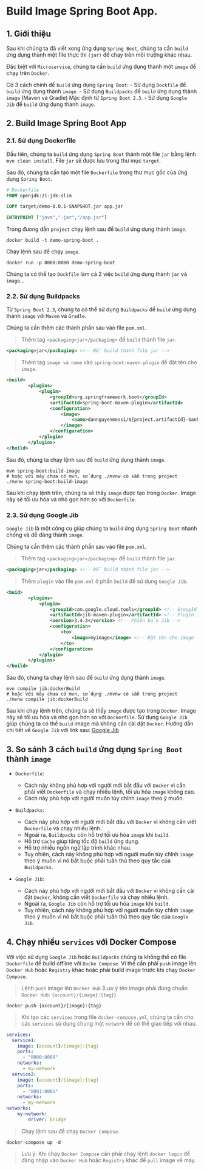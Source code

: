 # Build Image Spring Boot App.
## 1. Giới thiệu
Sau khi chúng ta đã viết xong ứng dụng `Spring Boot`, chúng ta cần `build` ứng dụng thành một file thực thi `(jar)` để chạy trên môi trường khác nhau.

Đặc biệt với `Microservice`, chúng ta cần `build` ứng dụng thành một `image` để chạy trên `Docker`.

Có 3 cách chính để `build` ứng dụng `Spring Boot`:
    - Sử dụng `Dockfile` để `build` ứng dụng thành `image`.
    - Sử dụng `Buildpacks` để `build` ứng dụng thành `image` (Maven và Gradle) Mặc định từ `Spring Boot 2.3`.
    - Sử dụng `Google Jib` để `build` ứng dụng thành `image`.

## 2. Build Image Spring Boot App
### 2.1. Sử dụng Dockerfile
Đầu tiên, chúng ta `build` ứng dụng `Spring Boot` thành một file `jar` bằng lệnh `mvn clean install`. File `jar` sẽ được lưu trong thư mục `target`.

Sau đó, chúng ta cần tạo một file `Dockerfile` trong thư mục gốc của ứng dụng `Spring Boot`.

```Dockerfile
# Dockerfile
FROM openjdk:21-jdk-slim

COPY target/demo-0.0.1-SNAPSHOT.jar app.jar

ENTRYPOINT ["java","-jar","/app.jar"]
```

Trong đưong dẫn `project` chạy lệnh sau để `build` ứng dụng thành `image`.

```shell
docker build -t demo-spring-boot .
```

Chạy lệnh sau để chạy `image`.

```shell
docker run -p 8080:8080 demo-spring-boot
```

Chúng ta có thể tạo `Dockfile` làm cả 2 việc `build` ứng dụng thành `jar` và `image`...

### 2.2. Sử dụng Buildpacks
Từ `Spring Boot 2.3`, chúng ta có thể sử dụng `Buildpacks` để `build` ứng dụng thành `image` với `Maven` và `Gradle`.

Chúng ta cần thêm các thành phần sau vào file `pom.xml`.

> Thêm tag `<packaging>jar</packaging>` để `build` thành file `jar`.
```xml
<packaging>jar</packaging> <!-- Để build thành file jar -->
```
> Thêm tag `image và name` vào `spring-boot-maven-plugin` để đặt tên cho `image`.
```xml
<build>
		<plugins>
			<plugin>
				<groupId>org.springframework.boot</groupId>
				<artifactId>spring-boot-maven-plugin</artifactId>
				<configuration>
					<image>
						<name>dannguyenmessi/${project.artifactId}-bank:v1</name>
					</image>
                </configuration>
            </plugin>
        </plugins>
</build>
```

Sau đó, chúng ta chạy lệnh sau để `build` ứng dụng thành `image`.

```shell
mvn spring-boot:build-image
# hoặc với máy chưa có mvn, sử dụng ./mvnw có sẵn trong project
./mvnw spring-boot:build-image
```
Sau khi chạy lệnh trên, chúng ta sẽ thấy `image` được tạo trong `Docker`. Image này sẽ tối ưu hóa và nhỏ gọn hơn so với `Dockerfile`.

### 2.3. Sử dụng Google Jib
`Google Jib` là một công cụ giúp chúng ta `build` ứng dụng `Spring Boot` nhanh chóng và dễ dàng thành `image`.

Chúng ta cần thêm các thành phần sau vào file `pom.xml`.

> Thêm tag `<packaging>jar</packaging>` để `build` thành file `jar`.
```xml
<packaging>jar</packaging> <!-- Để build thành file jar -->
```

> Thêm `plugin` vào file `pom.xml` ở phần `build` để sử dụng `Google Jib`.
```xml
<buid>
        <plugins>
            <plugin>
                <groupId>com.google.cloud.tools</groupId> <!-- GroupId của Jib -->
                <artifactId>jib-maven-plugin</artifactId> <!-- Plugin Jib -->
                <version>3.4.3</version> <!-- Phiên bản Jib -->
                <configuration>
                    <to>
                        <image>myimage</image> <!-- Đặt tên cho image -->
                    </to>
                </configuration>
            </plugin>
        </plugins>
</build>
```

Sau đó, chúng ta chạy lệnh sau để `build` ứng dụng thành `image`.

```shell
mvn compile jib:dockerBuild
# hoặc với máy chưa có mvn, sử dụng ./mvnw có sẵn trong project
./mvnw compile jib:dockerBuild
```

Sau khi chạy lệnh trên, chúng ta sẽ thấy `image` được tạo trong `Docker`. Image này sẽ tối ưu hóa và nhỏ gọn hơn so với `Dockerfile`. Sử dụng `Google Jib` giúp chúng ta có thể `build` image mà không cần cài đặt `Docker`. Hướng dẫn chi tiết về `Google Jib` với link sau: [Google Jib](https://github.com/GoogleContainerTools/jib)

## 3. So sánh 3 cách `build` ứng dụng `Spring Boot` thành `image`
- `Dockerfile`: 
    + Cách này không phù hợp với người mới bắt đầu với `Docker` vì cần phải viết `Dockerfile` và chạy nhiều lệnh, tối ưu hóa `image` không cao.
    + Cách này phù hợp với người muốn tùy chỉnh `image` theo ý muốn.
    
- `Buildpacks`: 
    + Cách này phù hợp với người mới bắt đầu với `Docker` vì không cần viết `Dockerfile` và chạy nhiều lệnh.
    + Ngoài ra, `Buildpacks` còn hỗ trợ tối ưu hóa `image` khi `build`.
    + Hỗ trợ `Cache` giúp tăng tốc độ `build` ứng dụng.
    + Hỗ trợ nhiều ngôn ngữ lập trình khác nhau.
    + Tuy nhiên, cách này không phù hợp với người muốn tùy chỉnh `image` theo ý muốn vì nó bắt buộc phải tuân thủ theo quy tắc của `Buildpacks`.

- `Google Jib`: 
    + Cách này phù hợp với người mới bắt đầu với `Docker` vì không cần cài đặt `Docker`, không cần viết `Dockerfile` và chạy nhiều lệnh.
    + Ngoài ra, `Google Jib` còn hỗ trợ tối ưu hóa `image` khi `build`.
    + Tuy nhiên, cách này không phù hợp với người muốn tùy chỉnh `image` theo ý muốn vì nó bắt buộc phải tuân thủ theo quy tắc của `Google Jib`.

## 4. Chạy nhiều `services` với Docker Compose
Với việc sử dụng `Google Jib` hoặc `Buildpacks` chúng ta không thể có file `Dockerfile` để build offline với `Docke Compose`. Vì thế cần phải `push` image lên `Docker Hub` hoặc `Registry` khác hoặc phải build image trước khi chạy `Docker Compose`.

> Lệnh `push` image lên `Docker Hub` (Lưu ý tên image phải đúng chuẩn `Docker Hub`: `{account}/{image}:{tag}`).
```shell
docker push {account}/{image}:{tag}
```
> Khi tạo các `services` trong file `docker-compose.yml`, chúng ta cần cho các `services` sử dụng chung một `network` để có thể giao tiếp với nhau.
```yml
services:
  service1:
    image: {account}/{image}:{tag}
    ports:
      - "8080:8080"
    networks:
      - my-network
  service2:
    image: {account}/{image}:{tag}
    ports:
      - "8081:8081"
    networks:
      - my-network
networks:
    my-network:
        driver: bridge
```
> Chạy lệnh sau để chạy `Docker Compose`.
```shell
docker-compose up -d
```
> Lưu ý: Khi chạy `Docker Compose` cần phải chạy lệnh `docker login` để đăng nhập vào `Docker Hub` hoặc `Registry` khác để `pull` image về máy.